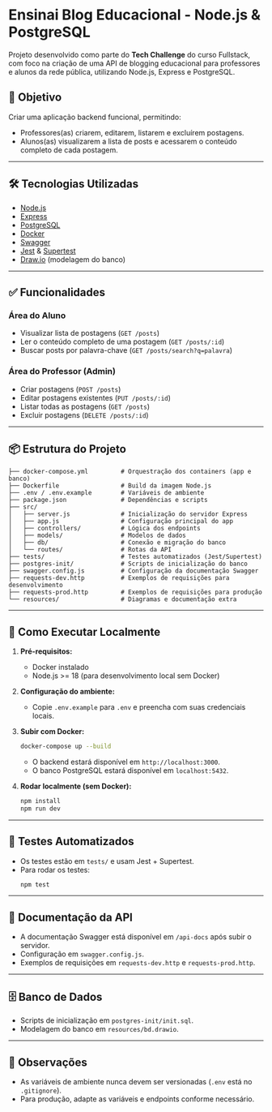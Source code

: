 # Ensinai Blog Educacional - Node.js & PostgreSQL

Projeto desenvolvido como parte do **Tech Challenge** do curso Fullstack, com foco na criação de uma API de blogging educacional para professores e alunos da rede pública, utilizando Node.js, Express e PostgreSQL.

## 🎯 Objetivo

Criar uma aplicação backend funcional, permitindo:

- Professores(as) criarem, editarem, listarem e excluírem postagens.
- Alunos(as) visualizarem a lista de posts e acessarem o conteúdo completo de cada postagem.

---

## 🛠️ Tecnologias Utilizadas

- [Node.js](https://nodejs.org/)
- [Express](https://expressjs.com/)
- [PostgreSQL](https://www.postgresql.org/)
- [Docker](https://www.docker.com/)
- [Swagger](https://swagger.io/)
- [Jest](https://jestjs.io/) & [Supertest](https://github.com/visionmedia/supertest)
- [Draw.io](https://draw.io/) (modelagem do banco)

---

## ✅ Funcionalidades

### Área do Aluno
- Visualizar lista de postagens (`GET /posts`)
- Ler o conteúdo completo de uma postagem (`GET /posts/:id`)
- Buscar posts por palavra-chave (`GET /posts/search?q=palavra`)

### Área do Professor (Admin)
- Criar postagens (`POST /posts`)
- Editar postagens existentes (`PUT /posts/:id`)
- Listar todas as postagens (`GET /posts`)
- Excluir postagens (`DELETE /posts/:id`)

---

## 📦 Estrutura do Projeto

```
├── docker-compose.yml         # Orquestração dos containers (app e banco)
├── Dockerfile                 # Build da imagem Node.js
├── .env / .env.example        # Variáveis de ambiente
├── package.json               # Dependências e scripts
├── src/
│   ├── server.js              # Inicialização do servidor Express
│   ├── app.js                 # Configuração principal do app
│   ├── controllers/           # Lógica dos endpoints
│   ├── models/                # Modelos de dados
│   ├── db/                    # Conexão e migração do banco
│   └── routes/                # Rotas da API
├── tests/                     # Testes automatizados (Jest/Supertest)
├── postgres-init/             # Scripts de inicialização do banco
├── swagger.config.js          # Configuração da documentação Swagger
├── requests-dev.http          # Exemplos de requisições para desenvolvimento
├── requests-prod.http         # Exemplos de requisições para produção
└── resources/                 # Diagramas e documentação extra
```

---

## 🚀 Como Executar Localmente

1. **Pré-requisitos:**
   - Docker instalado
   - Node.js >= 18 (para desenvolvimento local sem Docker)

2. **Configuração do ambiente:**
   - Copie `.env.example` para `.env` e preencha com suas credenciais locais.

3. **Subir com Docker:**
   ```bash
   docker-compose up --build
   ```
   - O backend estará disponível em `http://localhost:3000`.
   - O banco PostgreSQL estará disponível em `localhost:5432`.

4. **Rodar localmente (sem Docker):**
   ```bash
   npm install
   npm run dev
   ```

---

## 🧪 Testes Automatizados

- Os testes estão em `tests/` e usam Jest + Supertest.
- Para rodar os testes:
  ```bash
  npm test
  ```

---

## 📄 Documentação da API

- A documentação Swagger está disponível em `/api-docs` após subir o servidor.
- Configuração em `swagger.config.js`.
- Exemplos de requisições em `requests-dev.http` e `requests-prod.http`.

---

## 🗄️ Banco de Dados

- Scripts de inicialização em `postgres-init/init.sql`.
- Modelagem do banco em `resources/bd.drawio`.

---

## 📝 Observações

- As variáveis de ambiente nunca devem ser versionadas (`.env` está no `.gitignore`).
- Para produção, adapte as variáveis e endpoints conforme necessário.